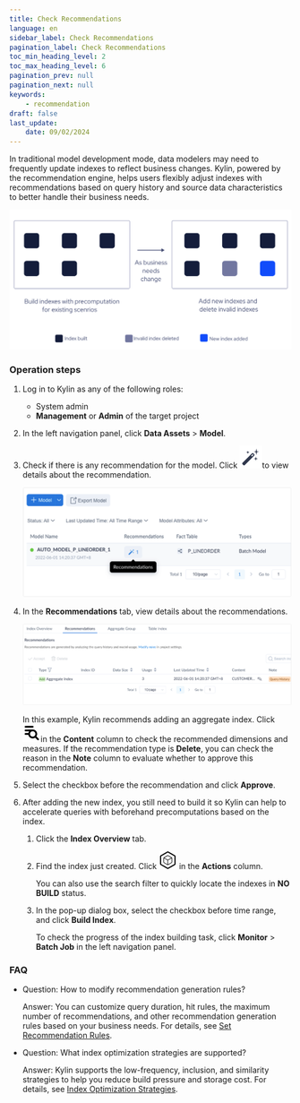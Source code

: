 ```yaml
---
title: Check Recommendations
language: en
sidebar_label: Check Recommendations
pagination_label: Check Recommendations
toc_min_heading_level: 2
toc_max_heading_level: 6
pagination_prev: null
pagination_next: null
keywords:
    - recommendation
draft: false
last_update:
    date: 09/02/2024
---
```


In traditional model development mode, data modelers may need to frequently update indexes to reflect business changes. Kylin, powered by the recommendation engine, helps users flexibly adjust indexes with recommendations based on query history and source data characteristics to better handle their business needs. 

![](../images/flexible_index.png)

### Operation steps 

1. Log in to Kylin as any of the following roles: 

   - System admin 
   - **Management** or **Admin** of the target project 

2. In the left navigation panel, click **Data Assets** > **Model**. 

3. Check if there is any recommendation for the model. Click ![](../../../icons/wizard_icon.svg)to view details about the recommendation. 

   ![](../images/recommendations.en.png)

4. In the **Recommendations** tab, view details about the recommendations.  

   ![](../images/recommendation_detail_en.png)

   In this example, Kylin recommends adding an aggregate index. Click ![](../../../icons/look_details_icon.svg)in the **Content** column to check the recommended dimensions and measures. If the recommendation type is **Delete**, you can check the reason in the **Note** column to evaluate whether to approve this recommendation.

5. Select the checkbox before the recommendation and click **Approve**. 

6. After adding the new index, you still need to build it so Kylin can help to accelerate queries with beforehand precomputations based on the index. 

   1. Click the **Index Overview** tab. 

   2. Find the index just created. Click ![build_icon.svg](../../../icons/build_icon.svg) in the **Actions** column. 


      You can also use the search filter to quickly locate the indexes in **NO BUILD** status. 

   3. In the pop-up dialog box, select the checkbox before time range, and click **Build Index**. 

      To check the progress of the index building task, click **Monitor** > **Batch Job** in the left navigation panel. 

### FAQ

- Question: How to modify recommendation generation rules?

  Answer: You can customize query duration, hit rules, the maximum number of recommendations, and other recommendation generation rules based on your business needs.  For details, see [Set Recommendation Rules](../rule_setting.md).

- Question: What index optimization strategies are supported?

  Answer: Kylin supports the low-frequency, inclusion, and similarity strategies to help you reduce build pressure and storage cost. For details, see [Index Optimization Strategies](index_optimization.md).
